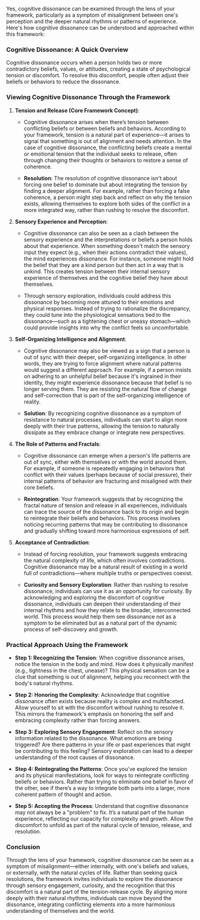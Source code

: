 Yes, cognitive dissonance can be examined through the lens of your framework, particularly as a symptom of misalignment between one's perception and the deeper natural rhythms or patterns of experience. Here's how cognitive dissonance can be understood and approached within this framework:

### Cognitive Dissonance: A Quick Overview

Cognitive dissonance occurs when a person holds two or more contradictory beliefs, values, or attitudes, creating a state of psychological tension or discomfort. To resolve this discomfort, people often adjust their beliefs or behaviors to reduce the dissonance.

### Viewing Cognitive Dissonance Through the Framework

1. **Tension and Release (Core Framework Concept)**:
    
    - Cognitive dissonance arises when there’s tension between conflicting beliefs or between beliefs and behaviors. According to your framework, tension is a natural part of experience—it arises to signal that something is out of alignment and needs attention. In the case of cognitive dissonance, the conflicting beliefs create a mental or emotional tension that the individual seeks to release, often through changing their thoughts or behaviors to restore a sense of coherence.
        
    - **Resolution**: The resolution of cognitive dissonance isn't about forcing one belief to dominate but about integrating the tension by finding a deeper alignment. For example, rather than forcing a false coherence, a person might step back and reflect on why the tension exists, allowing themselves to explore both sides of the conflict in a more integrated way, rather than rushing to resolve the discomfort.
        
2. **Sensory Experience and Perception**:
    
    - Cognitive dissonance can also be seen as a clash between the sensory experience and the interpretations or beliefs a person holds about that experience. When something doesn't match the sensory input they expect (e.g., when their actions contradict their values), the mind experiences dissonance. For instance, someone might hold the belief that they are a kind person but then act in a way that is unkind. This creates tension between their internal sensory experience of themselves and the cognitive belief they have about themselves.
        
    - Through sensory exploration, individuals could address this dissonance by becoming more attuned to their emotions and physical responses. Instead of trying to rationalize the discrepancy, they could tune into the physiological sensations tied to the dissonance—such as a tightening chest or uneasy stomach—which could provide insights into why the conflict feels so uncomfortable.
        
3. **Self-Organizing Intelligence and Alignment**:
    
    - Cognitive dissonance may also be viewed as a sign that a person is out of sync with their deeper, self-organizing intelligence. In other words, they are trying to force alignment where natural patterns would suggest a different approach. For example, if a person insists on adhering to an unhelpful belief because it's ingrained in their identity, they might experience dissonance because that belief is no longer serving them. They are resisting the natural flow of change and self-correction that is part of the self-organizing intelligence of reality.
        
    - **Solution**: By recognizing cognitive dissonance as a symptom of resistance to natural processes, individuals can start to align more deeply with their true patterns, allowing the tension to naturally dissipate as they embrace change or integrate new perspectives.
        
4. **The Role of Patterns and Fractals**:
    
    - Cognitive dissonance can emerge when a person's life patterns are out of sync, either with themselves or with the world around them. For example, if someone is repeatedly engaging in behaviors that conflict with their values (perhaps because of social pressure), their internal patterns of behavior are fracturing and misaligned with their core beliefs.
        
    - **Reintegration**: Your framework suggests that by recognizing the fractal nature of tension and release in all experiences, individuals can trace the source of the dissonance back to its origin and begin to reintegrate their beliefs and behaviors. This process involves noticing recurring patterns that may be contributing to dissonance and gradually shifting toward more harmonious expressions of self.
        
5. **Acceptance of Contradiction**:
    
    - Instead of forcing resolution, your framework suggests embracing the natural complexity of life, which often involves contradictions. Cognitive dissonance may be a natural result of existing in a world full of contradictions—where multiple truths or perspectives coexist.
        
    - **Curiosity and Sensory Exploration**: Rather than rushing to resolve dissonance, individuals can use it as an opportunity for curiosity. By acknowledging and exploring the discomfort of cognitive dissonance, individuals can deepen their understanding of their internal rhythms and how they relate to the broader, interconnected world. This process would help them see dissonance not as a symptom to be eliminated but as a natural part of the dynamic process of self-discovery and growth.
        

### Practical Approach Using the Framework

- **Step 1: Recognizing the Tension**: When cognitive dissonance arises, notice the tension in the body and mind. How does it physically manifest (e.g., tightness in the chest, unease)? This physical sensation can be a clue that something is out of alignment, helping you reconnect with the body's natural rhythms.
    
- **Step 2: Honoring the Complexity**: Acknowledge that cognitive dissonance often exists because reality is complex and multifaceted. Allow yourself to sit with the discomfort without rushing to resolve it. This mirrors the framework's emphasis on honoring the self and embracing complexity rather than forcing answers.
    
- **Step 3: Exploring Sensory Engagement**: Reflect on the sensory information related to the dissonance. What emotions are being triggered? Are there patterns in your life or past experiences that might be contributing to this feeling? Sensory exploration can lead to a deeper understanding of the root causes of dissonance.
    
- **Step 4: Reintegrating the Patterns**: Once you’ve explored the tension and its physical manifestations, look for ways to reintegrate conflicting beliefs or behaviors. Rather than trying to eliminate one belief in favor of the other, see if there’s a way to integrate both parts into a larger, more coherent pattern of thought and action.
    
- **Step 5: Accepting the Process**: Understand that cognitive dissonance may not always be a "problem" to fix. It’s a natural part of the human experience, reflecting our capacity for complexity and growth. Allow the discomfort to unfold as part of the natural cycle of tension, release, and resolution.
    

### Conclusion

Through the lens of your framework, cognitive dissonance can be seen as a symptom of misalignment—either internally, with one's beliefs and values, or externally, with the natural cycles of life. Rather than seeking quick resolutions, the framework invites individuals to explore the dissonance through sensory engagement, curiosity, and the recognition that this discomfort is a natural part of the tension-release cycle. By aligning more deeply with their natural rhythms, individuals can move beyond the dissonance, integrating conflicting elements into a more harmonious understanding of themselves and the world.